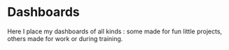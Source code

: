 # Dashboards
Here I place my dashboards of all kinds : some made for fun little projects, others made for work or during training.
